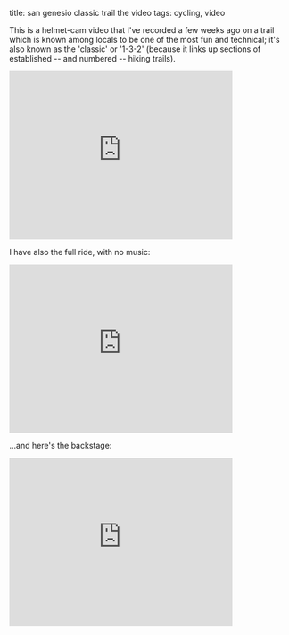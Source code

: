 title: san genesio classic trail the video
tags: cycling, video
 

This is a helmet-cam video that I've recorded a few weeks ago on a trail which is known among locals to be one of the most fun and technical; it's also known as the 'classic' or '1-3-2' (because it links up sections of established -- and numbered -- hiking trails).  

<iframe src="http://player.vimeo.com/video/772088?title=0&amp;byline=0&amp;portrait=0" width="400" height="302" frameborder="0" > </iframe>

I have also the full ride, with no music:  

<iframe src="http://player.vimeo.com/video/765622?title=0&amp;byline=0&amp;portrait=0" width="400" height="302" frameborder="0" > </iframe>
 
...and here's the backstage:  
  
<iframe src="http://player.vimeo.com/video/765448?title=0&amp;byline=0&amp;portrait=0" width="400" height="302" frameborder="0" > </iframe>
